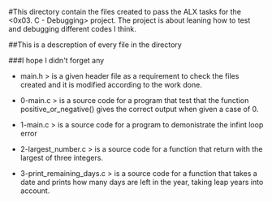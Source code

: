 #This directory contain the files created to pass the ALX tasks for the <0x03. C - Debugging> project.
The project is about leaning how to test and debugging different codes I think.

##This is a descreption of every file in the directory 

###I hope I didn't forget any 

- main.h > is a given header file as a requirement to check the files created and it is modified according to the work done.

- 0-main.c > is a source code for a program that test that the function positive_or_negative() gives the correct output when given a case of 0.

- 1-main.c > is a source code for a program to demonistrate the infint loop error

- 2-largest_number.c > is a source code for a function that return with the largest of three integers.

- 3-print_remaining_days.c > is a source code for a function that takes a date and prints how many days are left in the year, taking leap years into account.

